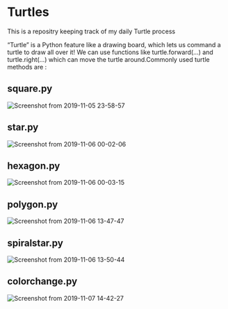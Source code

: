 # Turtles
This is a repositry keeping track of my daily Turtle process

“Turtle” is a Python feature like a drawing board, which lets us command a turtle to draw all over it! We can use functions like turtle.forward(…) and turtle.right(…) which can move the turtle around.Commonly used turtle methods are :


## square.py
![Screenshot from 2019-11-05 23-58-57](https://user-images.githubusercontent.com/54119123/68235068-8ba8aa80-0028-11ea-9569-32f6f6c82f80.png)


## star.py
![Screenshot from 2019-11-06 00-02-06](https://user-images.githubusercontent.com/54119123/68235140-b85cc200-0028-11ea-82a6-56d15d1579fb.png)


## hexagon.py
![Screenshot from 2019-11-06 00-03-15](https://user-images.githubusercontent.com/54119123/68235209-db877180-0028-11ea-8759-e7ec6d98a3f4.png)


## polygon.py
![Screenshot from 2019-11-06 13-47-47](https://user-images.githubusercontent.com/54119123/68280752-31e1c800-009c-11ea-8416-db94a5015735.png)


## spiralstar.py
![Screenshot from 2019-11-06 13-50-44](https://user-images.githubusercontent.com/54119123/68280913-86854300-009c-11ea-808b-cbac11db5dfe.png)


## colorchange.py
![Screenshot from 2019-11-07 14-42-27](https://user-images.githubusercontent.com/54119123/68375488-f19e4a80-016c-11ea-8301-0148b918521a.png)
